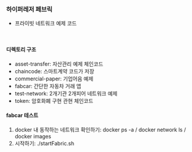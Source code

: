 ### 하이퍼레저 페브릭

- 프라이빗 네트워크 예제 코드

<br>

#### 디렉토리 구조

- asset-transfer: 자산관리 예제 체인코드
- chaincode: 스마트계약 코드가 저장
- commercial-paper: 기업어음 예제
- fabcar: 간단한 자동차 거래 앱
- test-network: 2개기관 2개피어 네트워크 예제
- token: 암호화폐 구현 관현 체인코드

#### fabcar 테스트

1. docker 내 동작하는 네트워크 확인하기: docker ps -a / docker network ls / docker images
2. 시작하기: ./startFabric.sh
